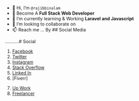 - 👋 Hi, I’m `@rajibbinalam`
- 👀 Become A __Full Stack Web Developer__
- 🌱 I’m currently learning & Working __Laravel and Javascript__
- 💞️ I’m looking to collaborate on 
- 📫 Reach me ... By ## Social Media


...........# Social
1. [Facebook](https://www.facebook.com/imrba)
2. [Twitter](https://twitter.com/rajibbinalam)
3. [Instagram](https://www.instagram.com/rajibbinalam)
4. [Stack Overflow](https://stackoverflow.com/users/11970472/rajib-bin-alam)
5. [Linked In](https://www.linkedin.com/in/rajibbinalam)
6. [Fiverr] 
<!--(https://www.fiverr.com/rajibbinalam?up_rollout=true) -->
7. [Up Work](https://www.upwork.com/freelancers/~012db8fdde4a971af8)
8. [Freelancer](https://www.freelancer.com/u/rajibbin)
<!---
rajibbinalam/rajibbinalam is a ✨ special ✨ repository because its `README.md` (this file) appears on your GitHub profile.
You can click the Preview link to take a look at your changes.
--->
